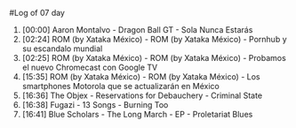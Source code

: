 #Log of 07 day

1. [00:00] Aaron Montalvo - Dragon Ball GT - Sola Nunca Estarás
1. [02:24] ROM (by Xataka México) - ROM (by Xataka México) - Pornhub y su escandalo mundial
1. [02:25] ROM (by Xataka México) - ROM (by Xataka México) - Probamos el nuevo Chromecast con Google TV
1. [15:35] ROM (by Xataka México) - ROM (by Xataka México) - Los smartphones Motorola que se actualizarán en México
1. [16:36] The Objex - Reservations for Debauchery - Criminal State
1. [16:38] Fugazi - 13 Songs - Burning Too
1. [16:41] Blue Scholars - The Long March - EP - Proletariat Blues
